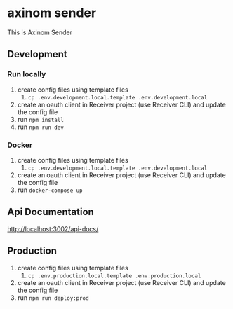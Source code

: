 # axinom sender

This is Axinom Sender

## Development

### Run locally

1. create config files using template files
   1. `cp .env.development.local.template .env.development.local`
2. create an oauth client in Receiver project (use Receiver CLI) and update the config file
3. run `npm install`
4. run `npm run dev`

### Docker
1. create config files using template files
   1. `cp .env.development.local.template .env.development.local`
2. create an oauth client in Receiver project (use Receiver CLI) and update the config file
3. run `docker-compose up`

## Api Documentation

[http://localhost:3002/api-docs/](http://localhost:3002/api-docs/)

## Production

1. create config files using template files
   1. `cp .env.production.local.template .env.production.local`
2. create an oauth client in Receiver project (use Receiver CLI) and update the config file
3. run `npm run deploy:prod`


